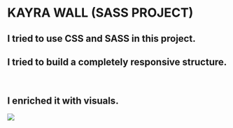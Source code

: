 <h1> KAYRA WALL (SASS PROJECT)

<h2>I tried to use CSS and SASS in this project. <br>
<h2>I tried to build a completely responsive structure.</h2> <br>  <h2>I enriched it with visuals.</h2>

![](kayrawall.gif)
